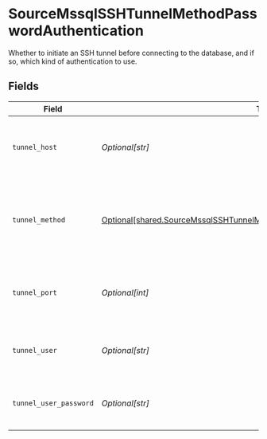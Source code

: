 # SourceMssqlSSHTunnelMethodPasswordAuthentication

Whether to initiate an SSH tunnel before connecting to the database, and if so, which kind of authentication to use.


## Fields

| Field                                                                                                                                                                    | Type                                                                                                                                                                     | Required                                                                                                                                                                 | Description                                                                                                                                                              | Example                                                                                                                                                                  |
| ------------------------------------------------------------------------------------------------------------------------------------------------------------------------ | ------------------------------------------------------------------------------------------------------------------------------------------------------------------------ | ------------------------------------------------------------------------------------------------------------------------------------------------------------------------ | ------------------------------------------------------------------------------------------------------------------------------------------------------------------------ | ------------------------------------------------------------------------------------------------------------------------------------------------------------------------ |
| `tunnel_host`                                                                                                                                                            | *Optional[str]*                                                                                                                                                          | :heavy_check_mark:                                                                                                                                                       | Hostname of the jump server host that allows inbound ssh tunnel.                                                                                                         |                                                                                                                                                                          |
| `tunnel_method`                                                                                                                                                          | [Optional[shared.SourceMssqlSSHTunnelMethodPasswordAuthenticationTunnelMethod]](undefined/models/shared/sourcemssqlsshtunnelmethodpasswordauthenticationtunnelmethod.md) | :heavy_check_mark:                                                                                                                                                       | Connect through a jump server tunnel host using username and password authentication                                                                                     |                                                                                                                                                                          |
| `tunnel_port`                                                                                                                                                            | *Optional[int]*                                                                                                                                                          | :heavy_minus_sign:                                                                                                                                                       | Port on the proxy/jump server that accepts inbound ssh connections.                                                                                                      | 22                                                                                                                                                                       |
| `tunnel_user`                                                                                                                                                            | *Optional[str]*                                                                                                                                                          | :heavy_check_mark:                                                                                                                                                       | OS-level username for logging into the jump server host                                                                                                                  |                                                                                                                                                                          |
| `tunnel_user_password`                                                                                                                                                   | *Optional[str]*                                                                                                                                                          | :heavy_check_mark:                                                                                                                                                       | OS-level password for logging into the jump server host                                                                                                                  |                                                                                                                                                                          |